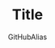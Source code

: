 ---
title: Title
titleSuffix: Azure Example Scenarios
description: Description
author: GitHubAlias
ms.date: 05/01/2020
ms.topic: example-scenario
ms.service: architecture-center
ms.subservice: example-scenarios
ms.custom:
- fcp
---